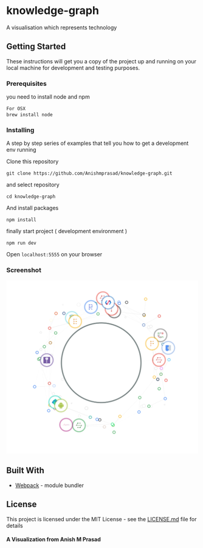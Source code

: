 # knowledge-graph

A visualisation which represents technology

## Getting Started

These instructions will get you a copy of the project up and running on your local machine for development and testing purposes.

### Prerequisites

you need to install node and npm 

```
For OSX
brew install node

```

### Installing

A step by step series of examples that tell you how to get a development env running

Clone this repository

```
git clone https://github.com/Anishmprasad/knowledge-graph.git
```
and select repository
```
cd knowledge-graph
```
And install packages

```
npm install 
```
finally start project ( development environment )
```
npm run dev
```
Open `localhost:5555` on your browser

### Screenshot

![Preview][screenshot]

[screenshot]: https://github.com/Anishmprasad/knowledge-graph/raw/master/src/public/images/screenshot.png "Preview screenshot"


## Built With

* [Webpack](https://webpack.js.org/) - module bundler


## License

This project is licensed under the MIT License - see the [LICENSE.md](https://github.com/Anishmprasad/knowledge-graph/blob/master/README.md) file for details

#### A Visualization from Anish M Prasad
